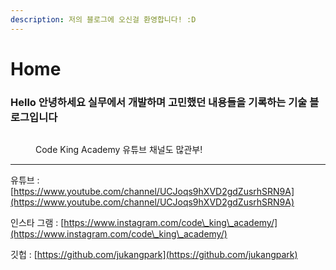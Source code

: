 ```yaml
---
description: 저의 블로그에 오신걸 환영합니다! :D
---
```


# Home



### Hello 안녕하세요 실무에서 개발하며 고민했던 내용들을 기록하는 기술 블로그입니다

<figure><img src=".gitbook/assets/Screenshot 2024-07-08 at 2.06.45 PM.png" alt=""><figcaption><p>Code King Academy 유튜브 채널도 많관부!</p></figcaption></figure>

***

유튜브 : [https://www.youtube.com/channel/UCJoqs9hXVD2gdZusrhSRN9A](https://www.youtube.com/channel/UCJoqs9hXVD2gdZusrhSRN9A)

인스타 그램 : [https://www.instagram.com/code\_king\_academy/](https://www.instagram.com/code\_king\_academy/)

깃헙 : [https://github.com/jukangpark](https://github.com/jukangpark)

